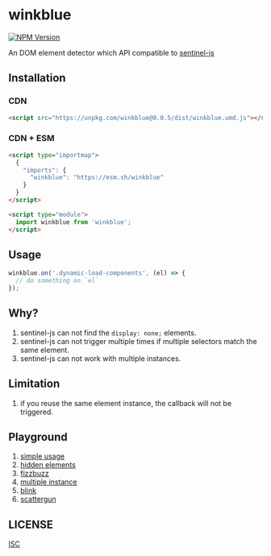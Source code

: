 # winkblue

[![NPM Version](https://img.shields.io/npm/v/winkblue)](https://www.npmjs.com/package/winkblue)

An DOM element detector which API compatible to [sentinel-js](https://github.com/muicss/sentineljs)

## Installation

### CDN

```html
<script src="https://unpkg.com/winkblue@0.0.5/dist/winkblue.umd.js"></script>
```

### CDN + ESM

```html
<script type="importmap">
  {
    "imports": {
      "winkblue": "https://esm.sh/winkblue"
    }
  }
</script>

<script type="module">
  import winkblue from 'winkblue';
</script>
```

## Usage

```js
winkblue.on('.dynamic-load-components', (el) => {
  // do something on `el`
});
```

## Why?

1. sentinel-js can not find the `display: none;` elements.
2. sentinel-js can not trigger multiple times if multiple selectors match the same element.
3. sentinel-js can not work with multiple instances.

## Limitation

1. if you reuse the same element instance, the callback will not be triggered.

## Playground

1. [simple usage](https://flandredaisuki.github.io/winkblue/play/simple)
2. [hidden elements](https://flandredaisuki.github.io/winkblue/play/hidden)
3. [fizzbuzz](https://flandredaisuki.github.io/winkblue/play/fizzbuzz)
4. [multiple instance](https://flandredaisuki.github.io/winkblue/play/multi-instance)
5. [blink](https://flandredaisuki.github.io/winkblue/play/blink)
6. [scattergun](https://flandredaisuki.github.io/winkblue/play/scattergun)

## LICENSE

[ISC](LICENSE)
